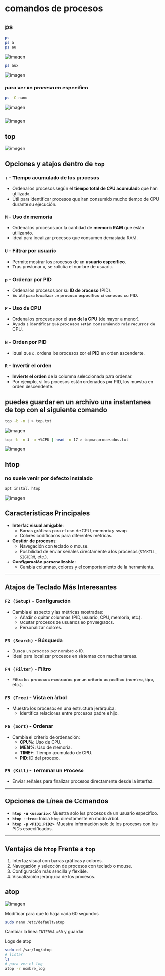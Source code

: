 # comandos de procesos
## ps
```bash
ps
ps a
ps au
```
![imagen](https://github.com/user-attachments/assets/f0fe0bc7-e653-48b2-8a29-182f1738e18f)

```bash
ps aux
```
![imagen](https://github.com/user-attachments/assets/ce73c4c1-e124-42ef-a55d-0e1e87c9b2b4)

### para ver un proceso en especifico
```bash
ps -C nano
```
![imagen](https://github.com/user-attachments/assets/a5e0806e-a4cf-4589-86e0-22735f25903f)


```bash
```
![imagen](https://github.com/user-attachments/assets/e720278e-dcf9-4699-aa4a-e17993166f9e)

## top
![imagen](https://github.com/user-attachments/assets/3b658a22-5322-48b7-88e6-d8683ef2e4a9)


## Opciones y atajos dentro de `top`

### `T` - Tiempo acumulado de los procesos
- Ordena los procesos según el **tiempo total de CPU acumulado** que han utilizado.
- Útil para identificar procesos que han consumido mucho tiempo de CPU durante su ejecución.

### `M` - Uso de memoria
- Ordena los procesos por la cantidad de **memoria RAM** que están utilizando.
- Ideal para localizar procesos que consumen demasiada RAM.

### `U` - Filtrar por usuario
- Permite mostrar los procesos de un **usuario específico**.
- Tras presionar `U`, se solicita el nombre de usuario.

### `p` - Ordenar por PID
- Ordena los procesos por su **ID de proceso** (PID).
- Es útil para localizar un proceso específico si conoces su PID.

### `P` - Uso de CPU
- Ordena los procesos por el **uso de la CPU** (de mayor a menor).
- Ayuda a identificar qué procesos están consumiendo más recursos de CPU.

### `N` - Orden por PID
- Igual que `p`, ordena los procesos por el **PID** en orden ascendente.

### `R` - Invertir el orden
- **Invierte el orden** de la columna seleccionada para ordenar.
- Por ejemplo, si los procesos están ordenados por PID, los muestra en orden descendente.


## puedes guardar en un archivo una instantanea de top con el siguiente comando
```bash
top -b -n 1 > top.txt
```
![imagen](https://github.com/user-attachments/assets/12bfe962-cd4d-46ea-9831-a8e6da2c4c69)


```bash
top -b -n 3 -o +%CPU | head -n 17 > topmasprocesados.txt
```
![imagen](https://github.com/user-attachments/assets/68f4d531-4e1a-4f7e-9138-e5a67fc16491)

## htop
### no suele venir por defecto instalado

```bash
apt install htop
```

![imagen](https://github.com/user-attachments/assets/ee819f31-9a5c-475e-849f-3d56fb0398d8)

## Características Principales
- **Interfaz visual amigable**:
  - Barras gráficas para el uso de CPU, memoria y swap.
  - Colores codificados para diferentes métricas.
- **Gestión de procesos**:
  - Navegación con teclado o mouse.
  - Posibilidad de enviar señales directamente a los procesos (`SIGKILL`, `SIGTERM`, etc.).
- **Configuración personalizable**:
  - Cambia columnas, colores y el comportamiento de la herramienta.

---

## Atajos de Teclado Más Interesantes

### `F2 (Setup)` - Configuración
- Cambia el aspecto y las métricas mostradas:
  - Añadir o quitar columnas (PID, usuario, CPU, memoria, etc.).
  - Ocultar procesos de usuarios no privilegiados.
  - Personalizar colores.

### `F3 (Search)` - Búsqueda
- Busca un proceso por nombre o ID.
- Ideal para localizar procesos en sistemas con muchas tareas.

### `F4 (Filter)` - Filtro
- Filtra los procesos mostrados por un criterio específico (nombre, tipo, etc.).

### `F5 (Tree)` - Vista en árbol
- Muestra los procesos en una estructura jerárquica:
  - Identifica relaciones entre procesos padre e hijo.

### `F6 (Sort)` - Ordenar
- Cambia el criterio de ordenación:
  - **CPU%**: Uso de CPU.
  - **MEM%**: Uso de memoria.
  - **TIME+**: Tiempo acumulado de CPU.
  - **PID**: ID del proceso.

### `F9 (Kill)` - Terminar un Proceso
- Enviar señales para finalizar procesos directamente desde la interfaz.

---

## Opciones de Línea de Comandos

- **`htop -u <usuario>`**: Muestra solo los procesos de un usuario específico.
- **`htop --tree`**: Inicia `htop` directamente en modo árbol.
- **`htop -p <PID1,PID2>`**: Muestra información solo de los procesos con los PIDs especificados.

---

## Ventajas de `htop` Frente a `top`
1. Interfaz visual con barras gráficas y colores.
2. Navegación y selección de procesos con teclado o mouse.
3. Configuración más sencilla y flexible.
4. Visualización jerárquica de los procesos.

## atop

![imagen](https://github.com/user-attachments/assets/3fd1ac9c-d9dc-4fdf-b274-d96d9e172f03)

Modificar para que lo haga cada 60 segundos
```bash
sudo nano /etc/default/atop
```
Cambiar la linea `INTERVAL=60` y guardar

Logs de atop
```bash
sudo cd /var/log/atop
# listar
ls
# para ver el log
atop -r nombre_log
```
